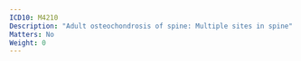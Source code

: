 ```yaml
---
ICD10: M4210
Description: "Adult osteochondrosis of spine: Multiple sites in spine"
Matters: No
Weight: 0
---
```

